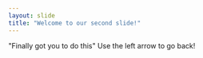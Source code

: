 ```yaml
---
layout: slide
title: "Welcome to our second slide!"
---
```

"Finally got you to do this"
Use the left arrow to go back!
